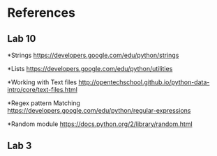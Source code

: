 # References

## Lab 10

*Strings 
https://developers.google.com/edu/python/strings

*Lists
https://developers.google.com/edu/python/utilities

*Working with Text files
http://opentechschool.github.io/python-data-intro/core/text-files.html

*Regex pattern Matching
https://developers.google.com/edu/python/regular-expressions

*Random module
https://docs.python.org/2/library/random.html

## Lab 3
